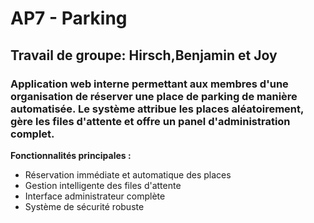 # AP7 - Parking 
## Travail de groupe: Hirsch,Benjamin et Joy 

### Application web interne permettant aux membres d'une organisation de réserver une place de parking de manière automatisée. Le système attribue les places aléatoirement, gère les files d'attente et offre un panel d'administration complet.

**Fonctionnalités principales :**
- Réservation immédiate et automatique des places
- Gestion intelligente des files d'attente
- Interface administrateur complète
- Système de sécurité robuste

